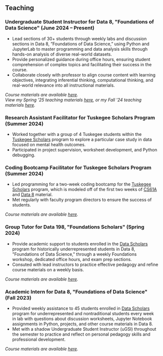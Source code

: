 ## Teaching

### Undergraduate Student Instructor for Data 8, "Foundations of Data Science" (June 2024 – Present)

- Lead sections of 30+ students through weekly labs and discussion sections in Data 8, ”Foundations of Data Science,” using Python and JupyterLab to master programming and data analysis skills through hands-on analysis of diverse
  real-world datasets.
- Provide personalized guidance during office hours, ensuring student comprehension of complex topics and facilitating
  their success in the course.
- Collaborate closely with professor to align course content with learning objectives, integrating inferential thinking,
  computational thinking, and real-world relevance into all instructional materials.

_Course materials are available [here](http://www.data8.org/)._ <br>
_View my Spring '25 teaching materials [here](https://bit.ly/data8-sp25-richard), or my Fall '24 teaching materials [here](https://bit.ly/data8-fa24-richard)._

### Research Assistant Facilitator for Tuskegee Scholars Program (Summer 2024)

- Worked together with a group of 4 Tuskegee students within the [Tuskegee Scholars](https://cdss.berkeley.edu/news/uc-berkeley-and-tuskegee-university-announce-data-science-partnership) program to explore a particular case study in data focused on mental health outcomes.
- Participated in project supervision, worksheet development, and Python debugging.

### Coding Bootcamp Facilitator for Tuskegee Scholars Program (Summer 2024)

- Led programming for a two-week coding bootcamp for the [Tuskegee Scholars](https://cdss.berkeley.edu/news/uc-berkeley-and-tuskegee-university-announce-data-science-partnership) program, which is modeled off of the first two weeks of [CS61A](https://cs61a.org) and [Data 8](https://data8.org) material.
- Met regularly with faculty program directors to ensure the success of students.

_Course materials are available [here](https://data6.org/su24-tuskegee/bootcamp/)._

### Group Tutor for Data 198, "Foundations Scholars" (Spring 2024)

- Provide academic support to students enrolled in the [Data Scholars](https://cdss.berkeley.edu/data-science/student-opportunities/data-scholars) program for historically underrepresented students in Data 8, "Foundations of Data Science," through a weekly Foundations workshop, dedicated office hours, and exam prep sections.
- Consuted with lead instructors to practice effective pedagogy and refine course materials on a weekly basis.

_Course materials are available [here](http://www.data8.org/sp23/)._ <br>

### Academic Intern for Data 8, "Foundations of Data Science" (Fall 2023)

- Provided weekly assistance to 45 students enrolled in [Data Scholars](https://cdss.berkeley.edu/data-science/student-opportunities/data-scholars) program for underrepresented and nontraditional students every week in lab with questions about discussion worksheets, Jupyter Notebook assignments in Python, projects, and other course materials in Data 8.
- Met with a shadow Undergraduate Student Instructor (uGSI) throughout the semester to practice and reflect on personal pedagogy skills and professional development.

_Course materials are available [here](http://www.data8.org/fa23/)._